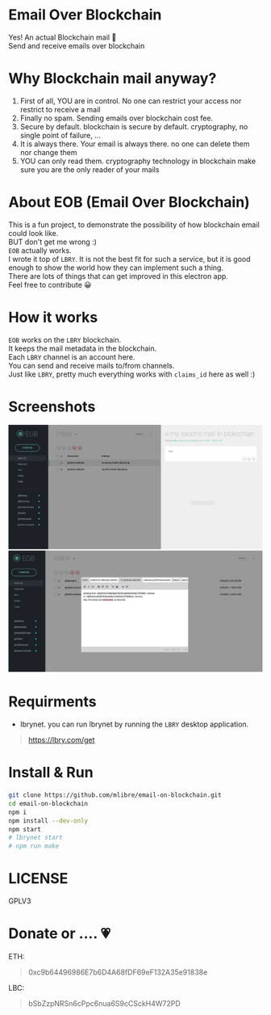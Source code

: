 # Email Over Blockchain
Yes! An actual Blockchain mail :green_heart:  
Send and receive emails over blockchain

# Why Blockchain mail anyway?
1. First of all, YOU are in control. No one can restrict your access nor restrict to receive a mail
2. Finally no spam. Sending emails over blockchain cost fee.
3. Secure by default. blockchain is secure by default. cryptography, no single point of failure, ...
4. It is always there. Your email is always there. no one can delete them nor change them
5. YOU can only read them. cryptography technology in blockchain make sure you are the only reader of your mails

# About EOB (Email Over Blockchain)
This is a fun project, to demonstrate the possibility of how blockchain email could look like.  
BUT don't get me wrong :)  
`EOB` actually works.  
I wrote it top of `LBRY`.  It is not the best fit for such a service, but it is good enough to show the world how they can implement such a thing.  
There are lots of things that can get improved in this electron app.  
Feel free to contribute :grinning: 

# How it works
`EOB` works on the `LBRY` blockchain.  
It keeps the mail metadata in the blockchain.  
Each `LBRY` channel is an account here.  
You can send and receive mails to/from channels.  
Just like `LBRY`, pretty much everything works with `claims_id` here as well :)  

# Screenshots
![screenshot](screenshot.png)
![screenshot 2](screenshot_2.png)

# Requirments
* lbrynet. you can run lbrynet by running the `LBRY` desktop application.
> https://lbry.com/get

# Install & Run
```bash
git clone https://github.com/mlibre/email-on-blockchain.git
cd email-on-blockchain
npm i
npm install --dev-only
npm start
# lbrynet start
# npm run make
```

# LICENSE
GPLV3

Donate or .... :heartpulse:
=======
ETH:
> 0xc9b64496986E7b6D4A68fDF69eF132A35e91838e

LBC:
> bSbZzpNRSn6cPpc6nua6S9cCSckH4W72PD